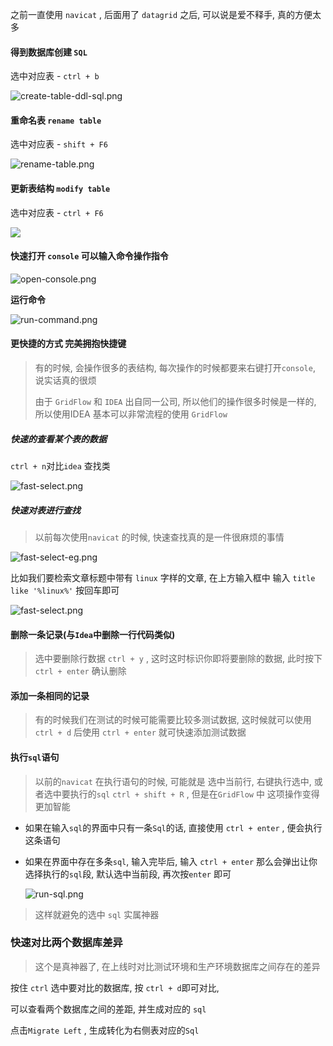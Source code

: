 
 之前一直使用 `navicat` , 后面用了 `datagrid` 之后, 可以说是爱不释手, 真的方便太多



#### **得到数据库创建 `SQL`**

选中对应表  - `ctrl + b`

![create-table-ddl-sql.png](http://193.112.98.8/atomImg/datagrid/create-table-ddl-sql.png)

#### 重命名表 `rename table`

选中对应表 - `shift + F6`

![rename-table.png](http://193.112.98.8/atomImg/datagrid/rename-table.png)



#### 更新表结构 `modify table`

选中对应表  - `ctrl + F6`

![](http://images.atomblogs.com/20190903205831.png)



#### 快速打开 `console` 可以输入命令操作指令

![open-console.png](http://193.112.98.8/atomImg/datagrid/open-console.png)

**运行命令**

![run-command.png](http://193.112.98.8/atomImg/datagrid/run-command.png)



#### 更快捷的方式 完美拥抱快捷键

> 有的时候, 会操作很多的表结构, 每次操作的时候都要来右键打开`console`, 说实话真的很烦
>
> 
>
> 由于 `GridFlow` 和 `IDEA` 出自同一公司, 所以他们的操作很多时候是一样的, 所以使用IDEA 基本可以非常流程的使用 `GridFlow`



##### 快速的查看某个表的数据

`ctrl + n`对比`idea` 查找类

![fast-select.png](http://193.112.98.8/atomImg/datagrid/fast-select.png)



##### 快速对表进行查找

> 以前每次使用`navicat` 的时候, 快速查找真的是一件很麻烦的事情

![fast-select-eg.png](http://193.112.98.8/atomImg/datagrid/fast-select-eg.png)

比如我们要检索文章标题中带有 `linux` 字样的文章, 在上方输入框中 输入 `title like '%linux%'`  按回车即可

![fast-select.png](http://193.112.98.8/atomImg/datagrid/fast-select.png)

#### 删除一条记录(与`Idea`中删除一行代码类似)

>  选中要删除行数据 `ctrl + y` , 这时这时标识你即将要删除的数据, 此时按下 `ctrl + enter`  确认删除



#### 添加一条相同的记录

> 有的时候我们在测试的时候可能需要比较多测试数据, 这时候就可以使用 `ctrl + d` 后使用 `ctrl + enter` 就可快速添加测试数据



#### 执行`sql`语句

> 以前的`navicat` 在执行语句的时候, 可能就是 选中当前行, 右键执行选中, 或者选中要执行的`sql` `ctrl + shift + R` , 但是在`GridFlow` 中 这项操作变得更加智能

- 如果在输入`sql`的界面中只有一条`Sql`的话, 直接使用 `ctrl + enter` , 便会执行这条语句

- 如果在界面中存在多条`sql`, 输入完毕后, 输入 `ctrl + enter` 那么会弹出让你选择执行的`sql`段, 默认选中当前段, 再次按`enter` 即可

  ![run-sql.png](http://193.112.98.8/atomImg/datagrid/run-sql.png)

> 这样就避免的选中 `sql` 实属神器



###  快速对比两个数据库差异

> 这个是真神器了, 在上线时对比测试环境和生产环境数据库之间存在的差异

按住 `ctrl` 选中要对比的数据库, 按 `ctrl + d`即可对比,

可以查看两个数据库之间的差距, 并生成对应的 `sql`

点击`Migrate Left` , 生成转化为右侧表对应的`Sql`



